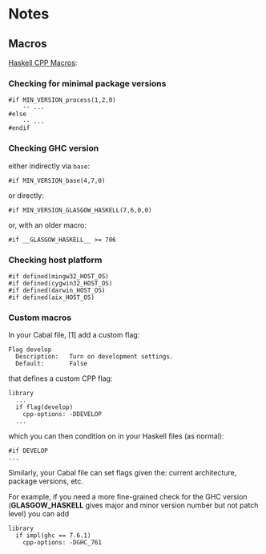 # Notes

## Macros

[Haskell CPP Macros](http://www.edsko.net/2014/09/13/haskell-cpp-macros/): 

### Checking for minimal package versions

    #if MIN_VERSION_process(1,2,0)
        -- ...
    #else
        -- ...
    #endif

### Checking GHC version

either indirectly via `base`:

    #if MIN_VERSION_base(4,7,0)

or directly:

    #if MIN_VERSION_GLASGOW_HASKELL(7,6,0,0)

or, with an older macro:

    #if __GLASGOW_HASKELL__ >= 706

### Checking host platform

    #if defined(mingw32_HOST_OS)
    #if defined(cygwin32_HOST_OS) 
    #if defined(darwin_HOST_OS)
    #if defined(aix_HOST_OS)

### Custom macros

In your Cabal file, [1] add a custom flag:

    Flag develop
      Description:   Turn on development settings.
      Default:       False
   
that defines a custom CPP flag:

    library
      ...
      if flag(develop)
        cpp-options: -DDEVELOP
      ...

which you can then condition on in your Haskell files (as normal):

    #if DEVELOP
    ...

Similarly, your Cabal file can set flags given the: current architecture, package versions, etc. 

For example, if you need a more fine-grained check for the GHC version (__GLASGOW_HASKELL__ gives major and minor version number but not patch level) you can add

    library
      if impl(ghc == 7.6.1)
        cpp-options: -DGHC_761

## 